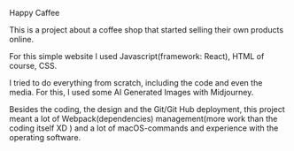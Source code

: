 Happy Caffee

This is a project about a coffee shop that started selling their own products online.

For this simple website I used Javascript(framework: React), HTML of course, CSS.

I tried to do everything from scratch, including the code and even the media. For this, I used some AI Generated Images with Midjourney. 

Besides the coding, the design and the Git/Git Hub deployment, this project meant a lot of Webpack(dependencies) management(more work than the coding itself XD ) and a lot of macOS-commands and experience with the operating software.